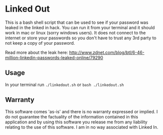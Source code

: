 Linked Out
==========
This is a bash shell script that can be used to see if your password was leaked in the linked in hack.  You can run it from your terminal and it should work in mac or linux (sorry windows users). It does not connect to the internet or store your passwords so you don't have to trust any 3rd party to not keep a copy of your password.

Read more about the leak here: http://www.zdnet.com/blog/btl/6-46-million-linkedin-passwords-leaked-online/79290

## Usage
In your terminal run
`./linkedout.sh`
or
`bash ./linkedout.sh`

## Warranty
This software comes 'as-is' and there is no warranty expressed or implied.  I do not guarantee the factuality of the information contained in this application and by using this software you release me from any liability relating to the use of this software.  I am in no way associated with Linked In.
